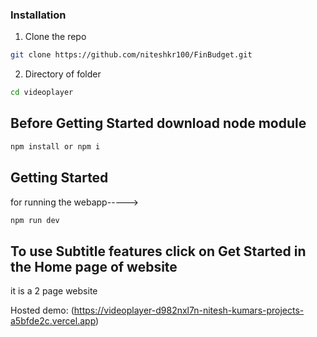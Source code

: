 ### Installation

1. Clone the repo

```sh
git clone https://github.com/niteshkr100/FinBudget.git
```

2. Directory of folder
```sh
cd videoplayer
```

## Before Getting Started download node module
```sh
npm install or npm i
```

## Getting Started
for running the webapp----->
```sh
npm run dev
```
## To use Subtitle features click on Get Started in the Home page of website
it is a 2 page website 

Hosted demo:
(https://videoplayer-d982nxl7n-nitesh-kumars-projects-a5bfde2c.vercel.app)

